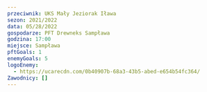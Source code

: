 ```yaml
---
przeciwnik: UKS Mały Jeziorak Iława
sezon: 2021/2022
data: 05/28/2022
gospodarze: PFT Drewneks Sampława
godzina: 17:00
miejsce: Sampława
pftGoals: 1
enemyGoals: 5
logoEnemy:
  - https://ucarecdn.com/0b40907b-68a3-43b5-abed-e654b54fc364/
Zawodnicy: []
---
```

